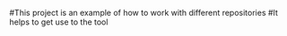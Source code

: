 #This project is an example of how to work with different repositories
#It helps to get use to the tool
